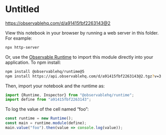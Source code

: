 # Untitled

https://observablehq.com/d/a91415fbf2263143@2

View this notebook in your browser by running a web server in this folder. For
example:

~~~sh
npx http-server
~~~

Or, use the [Observable Runtime](https://github.com/observablehq/runtime) to
import this module directly into your application. To npm install:

~~~sh
npm install @observablehq/runtime@5
npm install https://api.observablehq.com/d/a91415fbf2263143@2.tgz?v=3
~~~

Then, import your notebook and the runtime as:

~~~js
import {Runtime, Inspector} from "@observablehq/runtime";
import define from "a91415fbf2263143";
~~~

To log the value of the cell named “foo”:

~~~js
const runtime = new Runtime();
const main = runtime.module(define);
main.value("foo").then(value => console.log(value));
~~~
